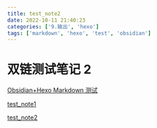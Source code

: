```yaml
---
title: test_note2
date: 2022-10-11 21:40:23
categories: ['9.输出', 'hexo']
tags: ['markdown', 'hexo', 'test', 'obsidian']
---
```


# 双链测试笔记 2

[Obsidian+Hexo Markdown 测试](../1186/#图表)

[test_note1](../1187)

[test_note2](../1190)
